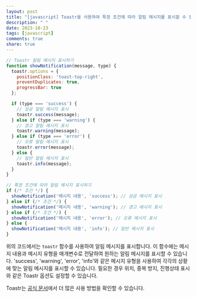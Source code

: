 ```yaml
---
layout: post
title: "[javascript] Toastr을 사용하여 특정 조건에 따라 알림 메시지를 표시할 수 있나요?"
description: " "
date: 2023-10-23
tags: [javascript]
comments: true
share: true
---
```


```javascript
// Toastr 알림 메시지 표시하기
function showNotification(message, type) {
  toastr.options = {
    positionClass: 'toast-top-right',
    preventDuplicates: true,
    progressBar: true
  };

  if (type === 'success') {
    // 성공 알림 메시지 표시
    toastr.success(message);
  } else if (type === 'warning') {
    // 경고 알림 메시지 표시
    toastr.warning(message);
  } else if (type === 'error') {
    // 오류 알림 메시지 표시
    toastr.error(message);
  } else {
    // 일반 알림 메시지 표시
    toastr.info(message);
  }
}

// 특정 조건에 따라 알림 메시지 표시하기
if (/* 조건 */) {
  showNotification('메시지 내용', 'success'); // 성공 메시지 표시
} else if (/* 조건 */) {
  showNotification('메시지 내용', 'warning'); // 경고 메시지 표시
} else if (/* 조건 */) {
  showNotification('메시지 내용', 'error'); // 오류 메시지 표시
} else {
  showNotification('메시지 내용', 'info'); // 일반 메시지 표시
}
```

위의 코드에서는 `toastr` 함수를 사용하여 알림 메시지를 표시합니다. 이 함수에는 메시지 내용과 메시지 유형을 매개변수로 전달하여 원하는 알림 메시지를 표시할 수 있습니다. 'success', 'warning', 'error', 'info'와 같은 메시지 유형을 사용하여 각각의 상황에 맞는 알림 메시지를 표시할 수 있습니다. 필요한 경우 위치, 중복 방지, 진행상태 표시와 같은 Toastr 옵션도 설정할 수 있습니다.

Toastr는 [공식 문서](https://github.com/CodeSeven/toastr)에서 더 많은 사용 방법을 확인할 수 있습니다.